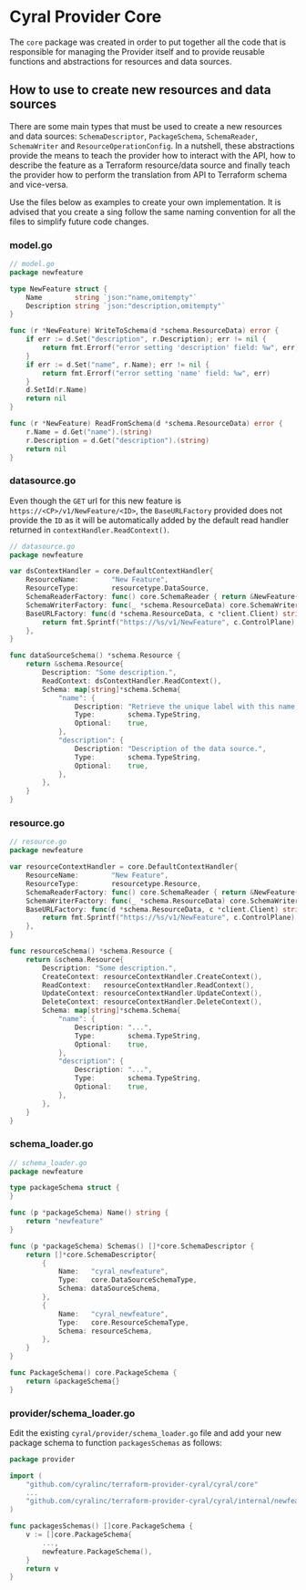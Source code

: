 # Cyral Provider Core

The `core` package was created in order to put together all the code that is responsible
for managing the Provider itself and to provide reusable functions and abstractions
for resources and data sources.

## How to use to create new resources and data sources

There are some main types that must be used to create a new resources and data sources:
`SchemaDescriptor`, `PackageSchema`, `SchemaReader`, `SchemaWriter` and
`ResourceOperationConfig`. In a nutshell, these abstractions provide the means to
teach the provider how to interact with the API, how to describe the feature as a
Terraform resource/data source and finally teach the provider how to perform the
translation from API to Terraform schema and vice-versa.

Use the files below as examples to create your own implementation. It is advised that
you create a sing
follow the same naming convention for all the files to simplify future code changes.

### model.go

```go
// model.go
package newfeature

type NewFeature struct {
	Name        string `json:"name,omitempty"`
	Description string `json:"description,omitempty"`
}

func (r *NewFeature) WriteToSchema(d *schema.ResourceData) error {
	if err := d.Set("description", r.Description); err != nil {
		return fmt.Errorf("error setting 'description' field: %w", err)
	}
	if err := d.Set("name", r.Name); err != nil {
		return fmt.Errorf("error setting 'name' field: %w", err)
	}
	d.SetId(r.Name)
	return nil
}

func (r *NewFeature) ReadFromSchema(d *schema.ResourceData) error {
	r.Name = d.Get("name").(string)
	r.Description = d.Get("description").(string)
	return nil
}
```

### datasource.go

Even though the `GET` url for this new feature is `https://<CP>/v1/NewFeature/<ID>`,
the `BaseURLFactory` provided does not provide the `ID` as it will be automatically
added by the default read handler returned in `contextHandler.ReadContext()`.

```go
// datasource.go
package newfeature

var dsContextHandler = core.DefaultContextHandler{
	ResourceName:        "New Feature",
	ResourceType:        resourcetype.DataSource,
	SchemaReaderFactory: func() core.SchemaReader { return &NewFeature{} },
	SchemaWriterFactory: func(_ *schema.ResourceData) core.SchemaWriter { return &NewFeature{} },
	BaseURLFactory: func(d *schema.ResourceData, c *client.Client) string {
		return fmt.Sprintf("https://%s/v1/NewFeature", c.ControlPlane)
	},
}

func dataSourceSchema() *schema.Resource {
	return &schema.Resource{
		Description: "Some description.",
		ReadContext: dsContextHandler.ReadContext(),
		Schema: map[string]*schema.Schema{
			"name": {
				Description: "Retrieve the unique label with this name, if it exists.",
				Type:        schema.TypeString,
				Optional:    true,
			},
            "description": {
                Description: "Description of the data source.",
                Type:        schema.TypeString,
				Optional:    true,
			},
		},
	}
}
```

### resource.go

```go
// resource.go
package newfeature

var resourceContextHandler = core.DefaultContextHandler{
	ResourceName:        "New Feature",
	ResourceType:        resourcetype.Resource,
	SchemaReaderFactory: func() core.SchemaReader { return &NewFeature{} },
	SchemaWriterFactory: func(_ *schema.ResourceData) core.SchemaWriter { return &NewFeature{} },
	BaseURLFactory: func(d *schema.ResourceData, c *client.Client) string {
		return fmt.Sprintf("https://%s/v1/NewFeature", c.ControlPlane)
	},
}

func resourceSchema() *schema.Resource {
	return &schema.Resource{
		Description: "Some description.",
		CreateContext: resourceContextHandler.CreateContext(),
		ReadContext:   resourceContextHandler.ReadContext(),
		UpdateContext: resourceContextHandler.UpdateContext(),
		DeleteContext: resourceContextHandler.DeleteContext(),
		Schema: map[string]*schema.Schema{
			"name": {
				Description: "...",
				Type:        schema.TypeString,
				Optional:    true,
			},
            "description": {
                Description: "...",
                Type:        schema.TypeString,
				Optional:    true,
			},
		},
	}
}
```

### schema_loader.go

```go
// schema_loader.go
package newfeature

type packageSchema struct {
}

func (p *packageSchema) Name() string {
	return "newfeature"
}

func (p *packageSchema) Schemas() []*core.SchemaDescriptor {
	return []*core.SchemaDescriptor{
		{
			Name:   "cyral_newfeature",
			Type:   core.DataSourceSchemaType,
			Schema: dataSourceSchema,
		},
		{
			Name:   "cyral_newfeature",
			Type:   core.ResourceSchemaType,
			Schema: resourceSchema,
		},
	}
}

func PackageSchema() core.PackageSchema {
	return &packageSchema{}
}
```

### provider/schema_loader.go

Edit the existing `cyral/provider/schema_loader.go` file and add your new package schema
to function `packagesSchemas` as follows:

```go
package provider

import (
	"github.com/cyralinc/terraform-provider-cyral/cyral/core"
	...
	"github.com/cyralinc/terraform-provider-cyral/cyral/internal/newfeature"
)

func packagesSchemas() []core.PackageSchema {
	v := []core.PackageSchema{
		...,
		newfeature.PackageSchema(),
	}
	return v
}
```
